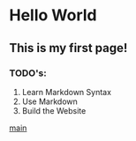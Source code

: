 # Hello World
## This is my first page!
### TODO's:
1) Learn Markdown Syntax
2) Use Markdown
3) Build the Website

[main](/index.html)
